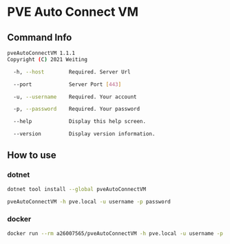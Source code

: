 # PVE Auto Connect VM

## Command Info

```bash
pveAutoConnectVM 1.1.1
Copyright (C) 2021 Weiting

  -h, --host        Required. Server Url

  --port            Server Port [443]

  -u, --username    Required. Your account

  -p, --password    Required. Your password

  --help            Display this help screen.

  --version         Display version information.
```

## How to use

### dotnet

```bash
dotnet tool install --global pveAutoConnectVM

pveAutoConnectVM -h pve.local -u username -p password
```

### docker

```bash
docker run --rm a26007565/pveAutoConnectVM -h pve.local -u username -p password
```
